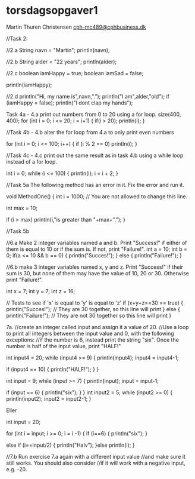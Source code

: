 # torsdagsopgaver1

Martin Thuren Christensen
cph-mc489@cphbusiness.dk

//Task 2:

//2.a
String navn = "Martin";
println(navn);

//2.b
String alder = "22 years";
println(alder);

//2.c
boolean iamHappy = true;
boolean iamSad = false;

println(iamHappy);

//2.d
println("Hi, my name is",navn,".");
println("I am",alder,"old");
if (iamHappy = false);
println("I dont clap my hands");

Task 4a - 4.a print out numbers from 0 to 20 using a for loop.
size(400, 400);
for (int i = 0; i <= 20; i = i+1) {
if(i > 20);
println(i);
}

//Task 4b - 4.b alter the for loop from 4.a to only print even numbers 

for (int i = 0; i <= 100; i++) {
  if (i % 2 == 0) 
    println(i);
  }
  
//Task 4c - 4.c print out the same result as in task 4.b using a while loop instead of a for loop.

int i = 0;
while (i <= 100) {
  println(i);
  i = i + 2;
}

//Task 5a
The following method has an error in it. Fix the error and run it. 

void MethodOne()
{
  int i = 1000; // You are not allowed to change this line. 
  
  int max = 10;
  
  if (i > max)
    println(i,"is greater than "+max+".");
  }
  
//Task 5b

//6.a Make 2 integer variables named a and b. Print "Success!" if either of them is equal to 10 or if the sum is. If not, print "Failure!".
int a = 10;
int b = 0;
if(a <= 10 && b == 0) {
println("Succes!");
}  else {
  println("Failure!");
}

//6.b make 3 integer variables named x, y and z. Print "Success!" if their sum is 30, but none of them may have the value of 10, 20 or 30. Otherwise print "Failure!".

int x = 7;
int y = 7;
int z = 16;

// Tests to see if 'x' is equal to 'y' is equal to 'z'
if (x+y+z==30 == true) {
  println("Succes!");  // They are 30 together, so this line will print
} else {
  println("Failure!");  // They are not 30 together so this line will print
}

7a. 
//create an integer called input and assign it a value of 20. 
//Use a loop to print all integers between the input value and 0, with the following exceptions:
//if the number is 6, instead print the string "six". Once the number is half of the input value, print "HALF!"


int input4 = 20;
while (input4 >= 9) {
println(input4);
input4 = input4-1;

  if (input4 == 10) {
  println("HALF!");
  }
}

int input = 9;
while (input >= 7) {
println(input);
input = input-1;

  if (input == 6) {
  println("six");
  }
}
int input2 = 5;
while (input2 >= 0) {
println(input2);
input2 = input2-1;
}

Eller

int input = 20;

for (int i = input; i >= 0; i = i -1) {
  if (i==6) {
    println("six");
  }

  else if (i==input/2) {
    println("Halv");
  }else
  println(i);
}

//7.b Run exercise 7.a again with a different input value 
//and make sure it still works. You should also consider 
//if it will work with a negative input, e.g. -20.
